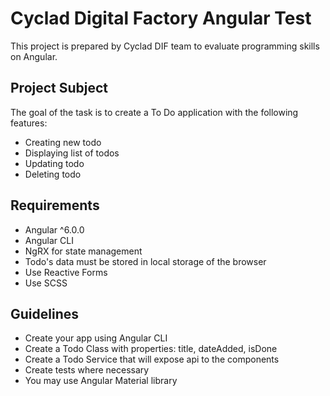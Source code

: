 # Cyclad Digital Factory Angular Test

This project is prepared by Cyclad DIF team to evaluate programming skills on Angular.

## Project Subject

The goal of the task is to create a To Do application with the following features:

* Creating new todo
* Displaying list of todos
* Updating todo
* Deleting todo

## Requirements

* Angular ^6.0.0
* Angular CLI
* NgRX for state management
* Todo's data must be stored in local storage of the browser
* Use Reactive Forms
* Use SCSS

## Guidelines

* Create your app using Angular CLI
* Create a Todo Class with properties: title, dateAdded, isDone 
* Create a Todo Service that will expose api to the components
* Create tests where necessary 
* You may use Angular Material library